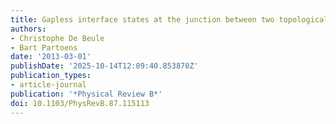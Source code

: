 ```yaml
---
title: Gapless interface states at the junction between two topological insulators
authors:
- Christophe De Beule
- Bart Partoens
date: '2013-03-01'
publishDate: '2025-10-14T12:09:40.853870Z'
publication_types:
- article-journal
publication: '*Physical Review B*'
doi: 10.1103/PhysRevB.87.115113
---
```

